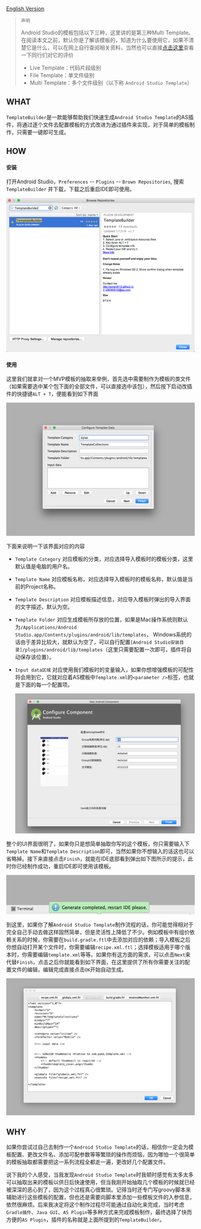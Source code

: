 [English Version](README.md)

> `声明`
>
> Android Studio的模板包括以下三种，这里讲的是第三种Multi Template。在阅读本文之前，默认你是了解该模板的，知道为什么要使用它，如果不清楚它是什么，可以在网上自行查阅相关资料，当然也可以直接[点击这里](https://puke3615.github.io/2017/03/10/Android%20Studio%20Template/)查看一下同行们对它的评价
>
> - Live Template：代码片段级别
> - File Template：单文件级别
> - Multi Template：多个文件级别（以下称 `Android Studio Template`）

## WHAT

`TemplateBuilder`是一款能够帮助我们快速生成`Android Studio Template`的AS插件，将通过逐个文件去配置模板的方式改进为通过插件来实现，对于简单的模板制作，只需要一键即可生成。

## HOW

#### 安装

打开Android Studio，`Preferences` -- `Plugins` -- `Brown Repositories`,  搜索`TemplateBuilder` 并下载，下载之后重启IDE即可使用。

![](../../doc/images/img1.png)

#### 使用

这里我们就拿对一个MVP模板的抽取来举例，首先选中需要制作为模板的类文件（如果需要选中某个包下面的全部文件，可以直接选中该包），然后按下启动改插件的快捷键`ALT + T`，便能看到如下界面

![](doc/images/img3.png)

下面来说明一下该界面对应的内容

* `Template Category`  对应模板的分类，对应选择导入模板时的模板分类，这里默认值是电脑的用户名。

* `Template Name`  对应模板名称，对应选择导入模板时的模板名称，默认值是当前的Project名称。

* `Template Description`  对应模板描述信息，对应导入模板时弹出的导入界面的文字描述，默认为空。

* `Template Folder`  对应生成模板所存放的位置，如果是Mac操作系统则默认为`/Applications/Android Studio.app/Contents/plugins/android/lib/templates`， Windows系统的话由于差异比较大，就默认为空了，可以自行配置`[Android Studio安装目录]/plugins/android/lib/templates`（这里只需要配置一次即可，插件将自动保存该位置）。

* `Input data区域`  对应使用我们模板时的变量输入，如果你想增强模板的可配性将会用到它，它就对应着AS模板中`Template.xml`的`<parameter />`标签，也就是下面的每一个配置项。

  ![](doc/images/img5.png)

整个的UI界面很明了，如果你只是想简单抽取你写的这个模板，你只需要输入下`Template Name`和`Template Description`即可，当然如果你不想输入的话这也可以省略掉。接下来直接点击`Finish`，就能在IDE底部看到弹出如下图所示的提示，此时你已经制作成功，重启IDE即可使用该模板。

![](doc/images/img4.png)

到这里，如果你了解`Android Studio Template`制作流程的话，你可能觉得相对于完全自己手动去做这样固然简单，但是灵活性上降低了不少。例如模板中有组价依赖关系的时候，你需要在`build.gradle.ftl`中去添加对应的依赖；导入模板之后你想自动打开某个文件时，你需要编辑`recipe.xml.ftl`；选择模板适用于哪个版本时，你需要编辑`template.xml`等等。如果你有这方面的需求，可以点击`Next`来代替`Finish`，点击之后你就能看到如下界面，在这里提供了所有你需要关注的配置文件的编辑，编辑完成直接点击`OK`开始自动生成。

![](doc/images/img6.png)

## WHY

如果你尝试过自己去制作一个`Android Studio Template`的话，相信你一定会为模板配置、更改文件名、添加可配参数等等繁琐的操作而烦恼，因为哪怕一个很简单的模板抽取都需要把这一系列流程全都走一遍，更改好几个配置文件。

说下我的个人感受，当我发现`Android Studio Template`时我顿时感觉有太多太多可以抽取出来的模板以供日后快速使用，但当我刚开始抽取几个模板的时候就已经被深深的恶心到了，因为这个过程真心很繁琐。记得当时还专门写groovy脚本来辅助进行这些模板的配置，但也还是需要向脚本里添加一些模板文件的入参信息，依然很麻烦。后来我决定将这个制作过程尽可能通过自动化来完成，当时考虑`Gradle插件`、`Java GUI`、`AS Plugin`等多种方式来完成模板制作，最终选择了快而方便的`AS Plugin`，插件的名称就是上面所提到的`TemplateBuilder`。
